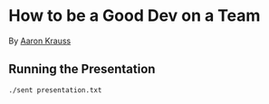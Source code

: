 How to be a Good Dev on a Team
==

By [Aaron Krauss](https://thecodeboss.dev)

## Running the Presentation

```
./sent presentation.txt
```
